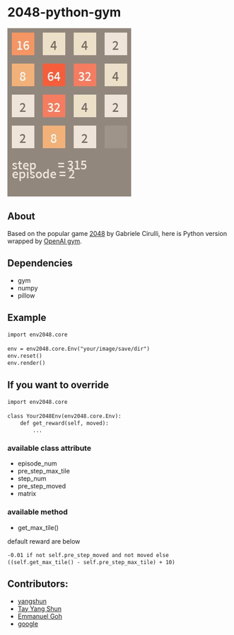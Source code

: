 # 2048-python-gym

![sample](img/sample.jpg)

## About
Based on the popular game [2048](https://github.com/gabrielecirulli/2048) by Gabriele Cirulli, here is Python version wrapped by [OpenAI gym](https://github.com/openai/gym).

## Dependencies
- gym
- numpy
- pillow

## Example
```
import env2048.core

env = env2048.core.Env("your/image/save/dir")
env.reset()
env.render()
```
## If you want to override
```
import env2048.core

class Your2048Env(env2048.core.Env):
    def get_reward(self, moved):
        ...
```

### available class attribute
- episode_num
- pre_step_max_tile
- step_num
- pre_step_moved
- matrix

### available method
- get_max_tile()

default reward are below
```
-0.01 if not self.pre_step_moved and not moved else ((self.get_max_tile() - self.pre_step_max_tile) + 10)
```

## Contributors:
- [yangshun](https://github.com/yangshun)
- [Tay Yang Shun](http://github.com/yangshun)
- [Emmanuel Goh](http://github.com/emman27)
- [google](https://github.com/google)